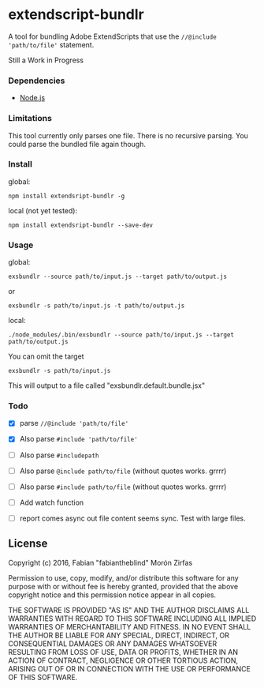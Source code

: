 extendscript-bundlr
===================

A tool for bundling Adobe ExtendScripts that use the `//@include 'path/to/file'` statement.

Still a Work in Progress


### Dependencies

- [Node.js](https://nodejs.org/en/)  

### Limitations

This tool currently only parses one file. There is no recursive parsing. You could parse the bundled file again though.  

### Install

global:  

    npm install extendsript-bundlr -g

local (not yet tested):  

    npm install extendsript-bundlr --save-dev  


### Usage

global:  

    exsbundlr --source path/to/input.js --target path/to/output.js

or

    exsbundlr -s path/to/input.js -t path/to/output.js

local:  

    ./node_modules/.bin/exsbundlr --source path/to/input.js --target path/to/output.js

You can omit the target

    exsbundlr -s path/to/input.js

This will output to a file called "exsbundlr.default.bundle.jsx"



### Todo

- [x] parse `//@include 'path/to/file'`
- [x] Also parse `#include 'path/to/file'`
- [ ] Also parse `#includepath`
- [ ] Also parse `@include path/to/file` (without quotes works. grrrr)
- [ ] Also parse `#include path/to/file` (without quotes works. grrrr)
- [ ] Add watch function
- [ ] report comes async out file content seems sync. Test with large files.


## License

Copyright (c) 2016, Fabian "fabiantheblind" Morón Zirfas

Permission to use, copy, modify, and/or distribute this software for any
purpose with or without fee is hereby granted, provided that the above
copyright notice and this permission notice appear in all copies.

THE SOFTWARE IS PROVIDED "AS IS" AND THE AUTHOR DISCLAIMS ALL WARRANTIES
WITH REGARD TO THIS SOFTWARE INCLUDING ALL IMPLIED WARRANTIES OF
MERCHANTABILITY AND FITNESS. IN NO EVENT SHALL THE AUTHOR BE LIABLE FOR
ANY SPECIAL, DIRECT, INDIRECT, OR CONSEQUENTIAL DAMAGES OR ANY DAMAGES
WHATSOEVER RESULTING FROM LOSS OF USE, DATA OR PROFITS, WHETHER IN AN
ACTION OF CONTRACT, NEGLIGENCE OR OTHER TORTIOUS ACTION, ARISING OUT OF
OR IN CONNECTION WITH THE USE OR PERFORMANCE OF THIS SOFTWARE.

